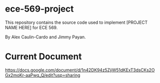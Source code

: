 # ece-569-project
This repository contains the source code used to implement [PROJECT NAME HERE] for ECE 569. 

By Alex Caulin-Cardo and Jimmy Payan.


# Current Document
https://docs.google.com/document/d/1n42DK94z5ZjiW51dKExT3dsCKs2OGx2moKr-aaPwq_Q/edit?usp=sharing
